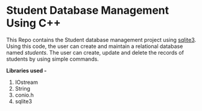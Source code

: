 # Student Database Management Using C++

This Repo contains the Student database management project using [sqlite3](https://www.sqlite.org/). Using this code, the user can create and maintain a relational database named *students*. The user can create, update and delete the records of students by using simple commands.

**Libraries used -**

1. IOstream
2. String
3. conio.h
4. sqlite3